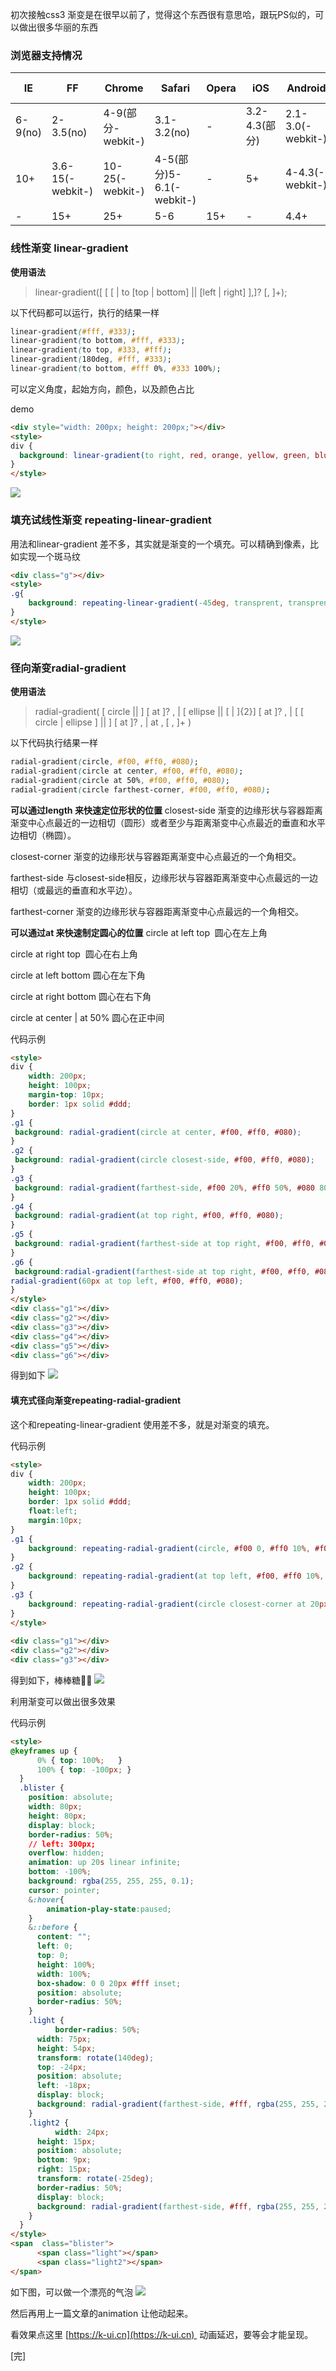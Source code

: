 初次接触css3 渐变是在很早以前了，觉得这个东西很有意思哈，跟玩PS似的，可以做出很多华丽的东西

### 浏览器支持情况
 | IE      | FF               | Chrome            | Safari                   | Opera | iOS           | Android           | Android Chrome  |
 | ------- | ---------------- | ----------------- | ------------------------ | ----- | ------------- | ----------------- | --------------- |
 | 6-9(no) | 2-3.5(no)        | 4-9(部分-webkit-) | 3.1-3.2(no)              | -     | 3.2-4.3(部分) | 2.1-3.0(-webkit-) | 10-25(-webkit-) |
 | 10+     | 3.6-15(-webkit-) | 10-25(-webkit-)   | 4-5(部分)5-6.1(-webkit-) | -     | 5+            | 4-4.3(-webkit-)   | 26+             |
 | -       | 15+              | 25+               | 5-6                      | 15+   | -             | 4.4+              | -               |
### 线性渐变 linear-gradient
**使用语法**

>linear-gradient([ [ [ <angle> | to [top | bottom] || [left | right] ],]? <color-stop>[, <color-stop>]+);

以下代码都可以运行，执行的结果一样
```css
linear-gradient(#fff, #333);
linear-gradient(to bottom, #fff, #333);
linear-gradient(to top, #333, #fff);
linear-gradient(180deg, #fff, #333);
linear-gradient(to bottom, #fff 0%, #333 100%);
```
可以定义角度，起始方向，颜色，以及颜色占比

demo
```html
<div style="width: 200px; height: 200px;"></div>
<style>
div {
  background: linear-gradient(to right, red, orange, yellow, green, blue, indigo, violet);
}
</style>
```
![](https://chuchur.com/upload/2018-4-5/1526629454815.png)
### 填充试线性渐变 repeating-linear-gradient
用法和linear-gradient 差不多，其实就是渐变的一个填充。可以精确到像素，比如实现一个斑马纹
```html
<div class="g"></div>
<style>
.g{
    background: repeating-linear-gradient(-45deg, transprent, transprent 25px, #fff 25px, #fff50px);
}
</style>
```
![](https://chuchur.com/upload/2018-4-5/1526632856739.png)
### 径向渐变radial-gradient
**使用语法**

>radial-gradient( [ circle || <length> ] [ at <position> ]? ,
| [ ellipse || [<length> | <percentage> ]{2}] [ at <position> ]? ,
| [ [ circle | ellipse ] || <extent-keyword> ] [ at <position> ]? ,
| at <position> ,
<color-stop> [ , <color-stop> ]+ )

以下代码执行结果一样
```css
radial-gradient(circle, #f00, #ff0, #080);
radial-gradient(circle at center, #f00, #ff0, #080);
radial-gradient(circle at 50%, #f00, #ff0, #080);
radial-gradient(circle farthest-corner, #f00, #ff0, #080);
```
**可以通过length 来快速定位形状的位置**
closest-side	渐变的边缘形状与容器距离渐变中心点最近的一边相切（圆形）或者至少与距离渐变中心点最近的垂直和水平边相切（椭圆）。

closest-corner	渐变的边缘形状与容器距离渐变中心点最近的一个角相交。

farthest-side	与closest-side相反，边缘形状与容器距离渐变中心点最远的一边相切（或最远的垂直和水平边）。

farthest-corner	渐变的边缘形状与容器距离渐变中心点最远的一个角相交。

**可以通过at 来快速制定圆心的位置**
circle at left top  圆心在左上角

circle at right top  圆心在右上角

circle at left bottom 圆心在左下角

circle at right bottom 圆心在右下角 

circle at center | at 50% 圆心在正中间

代码示例
```html
<style>
div {
	width: 200px;
	height: 100px;
	margin-top: 10px;
	border: 1px solid #ddd;
}
.g1 {
 background: radial-gradient(circle at center, #f00, #ff0, #080);
}
.g2 {
 background: radial-gradient(circle closest-side, #f00, #ff0, #080);
}
.g3 {
 background: radial-gradient(farthest-side, #f00 20%, #ff0 50%, #080 80%);
}
.g4 {
 background: radial-gradient(at top right, #f00, #ff0, #080);
}
.g5 {
 background: radial-gradient(farthest-side at top right, #f00, #ff0, #080);
}
.g6 {
 background:radial-gradient(farthest-side at top right, #f00, #ff0, #080, transparent),
radial-gradient(60px at top left, #f00, #ff0, #080);
}
</style> 
<div class="g1"></div>
<div class="g2"></div>
<div class="g3"></div>
<div class="g4"></div>
<div class="g5"></div>
<div class="g6"></div>
```
得到如下
![](https://chuchur.com/upload/2018-4-5/1526634345686.jpg)


#### 填充式径向渐变repeating-radial-gradient
这个和repeating-linear-gradient 使用差不多，就是对渐变的填充。

代码示例
```html
<style>
div {
    width: 200px;
    height: 100px; 
    border: 1px solid #ddd;
    float:left;
    margin:10px;
}
.g1 {
	background: repeating-radial-gradient(circle, #f00 0, #ff0 10%, #f00 15%);
}
.g2 {
	background: repeating-radial-gradient(at top left, #f00, #ff0 10%, #080 15%, #ff0 20%, #f00 25%);
}
.g3 {
	background: repeating-radial-gradient(circle closest-corner at 20px 50px, #f00, #ff0 10%, #080 20%, #ff0 30%, #f00 40%);
}
</style>
 
<div class="g1"></div>
<div class="g2"></div>
<div class="g3"></div>
```
得到如下，棒棒糖🍭🍭
![](https://chuchur.com/upload/2018-4-5/1526634674155.png)


利用渐变可以做出很多效果

代码示例
```html
<style>
@keyframes up {
      0% { top: 100%;   }
      100% { top: -100px; }
  }
  .blister {
    position: absolute;
    width: 80px;
    height: 80px;
    display: block;
    border-radius: 50%;
    // left: 300px;
    overflow: hidden;
    animation: up 20s linear infinite;
    bottom: -100%;
    background: rgba(255, 255, 255, 0.1);
    cursor: pointer;
    &:hover{
        animation-play-state:paused;
    }
    &::before {
      content: "";
      left: 0;
      top: 0;
      height: 100%;
      width: 100%;
      box-shadow: 0 0 20px #fff inset;
      position: absolute;
      border-radius: 50%;
    }
    .light {
          border-radius: 50%;
      width: 75px;
      height: 54px;
      transform: rotate(140deg);
      top: -24px;
      position: absolute;
      left: -18px;
      display: block;
      background: radial-gradient(farthest-side, #fff, rgba(255, 255, 255, 0));
    }
    .light2 {
          width: 24px;
      height: 15px;
      position: absolute;
      bottom: 9px;
      right: 15px;
      transform: rotate(-25deg);
      border-radius: 50%;
      display: block;
      background: radial-gradient(farthest-side, #fff, rgba(255, 255, 255, 0));
    }
  }
</style>
<span  class="blister">
      <span class="light"></span>
      <span class="light2"></span>
</span>
```
如下图，可以做一个漂亮的气泡
![](https://chuchur.com/upload/2018-4-5/1526639154669.jpg)


然后再用上一篇文章的animation 让他动起来。

看效果点这里 [https://k-ui.cn](https://k-ui.cn)  动画延迟，要等会才能呈现。

[完]